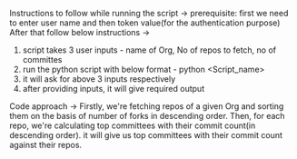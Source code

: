 Instructions to follow while running the script ->
prerequisite: first we need to enter user name and then token value(for the authentication purpose)
After that follow below instructions ->
1) script takes 3 user inputs - name of Org, No of repos to fetch, no of committes
2) run the python script with below format -
     python <Script_name>
3) it will ask for above 3 inputs respectively
4) after providing inputs, it will give required output

Code approach ->
Firstly, we're fetching repos of a given Org and sorting them on the basis of number of forks in descending order.
Then, for each repo, we're calculating top committees with their commit count(in descending order).
it will give us top committees with their commit count against their repos.
